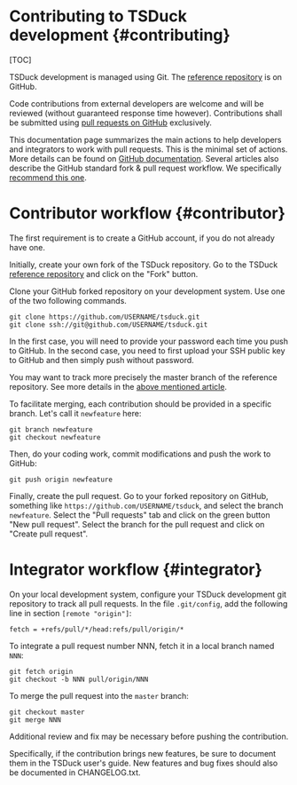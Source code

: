 # Contributing to TSDuck development   {#contributing}
[TOC]

TSDuck development is managed using Git.
The [reference repository](https://github.com/tsduck/tsduck) is on GitHub.

Code contributions from external developers are welcome and will be reviewed
(without guaranteed response time however). Contributions shall be submitted
using [pull requests on GitHub](https://github.com/tsduck/tsduck/pulls)
exclusively.

This documentation page summarizes the main actions to help developers and
integrators to work with pull requests. This is the minimal set of actions.
More details can be found on
[GitHub documentation](https://help.github.com/articles/about-pull-requests/).
Several articles also describe the GitHub standard fork & pull request workflow.
We specifically [recommend this one](https://gist.github.com/Chaser324/ce0505fbed06b947d962).

# Contributor workflow   {#contributor}

The first requirement is to create a GitHub account, if you do not already have one.

Initially, create your own fork of the TSDuck repository.
Go to the TSDuck [reference repository](https://github.com/tsduck/tsduck)
and click on the "Fork" button.

Clone your GitHub forked repository on your development system.
Use one of the two following commands.
~~~
git clone https://github.com/USERNAME/tsduck.git
git clone ssh://git@github.com/USERNAME/tsduck.git
~~~
In the first case, you will need to provide your password each time you push
to GitHub. In the second case, you need to first upload your SSH public key to
GitHub and then simply push without password.

You may want to track more precisely the master branch of the reference
repository. See more details in the
[above mentioned article](https://gist.github.com/Chaser324/ce0505fbed06b947d962).

To facilitate merging, each contribution should be provided in a specific
branch. Let's call it `newfeature` here:
~~~
git branch newfeature
git checkout newfeature
~~~
Then, do your coding work, commit modifications and push the work to GitHub:
~~~
git push origin newfeature
~~~

Finally, create the pull request. Go to your forked repository on GitHub,
something like `https://github.com/USERNAME/tsduck`, and select the branch
`newfeature`. Select the "Pull requests" tab and click on the green button
"New pull request". Select the branch for the pull request and click on
"Create pull request".

# Integrator workflow   {#integrator}

On your local development system, configure your TSDuck development git
repository to track all pull requests. In the file `.git/config`, add the
following line in section `[remote "origin"]`:
~~~
fetch = +refs/pull/*/head:refs/pull/origin/*
~~~
To integrate a pull request number NNN, fetch it in a local branch named `NNN`:
~~~
git fetch origin
git checkout -b NNN pull/origin/NNN
~~~
To merge the pull request into the `master` branch:
~~~
git checkout master
git merge NNN
~~~
Additional review and fix may be necessary before pushing the contribution.

Specifically, if the contribution brings new features, be sure to document
them in the TSDuck user's guide. New features and bug fixes should also be
documented in CHANGELOG.txt.
